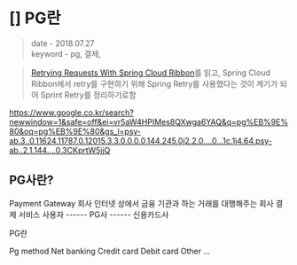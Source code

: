  # [] PG란


> date - 2018.07.27  
> keyword - pg, 결제, 



> [Retrying Requests With Spring Cloud Ribbon](http://ryanjbaxter.com/cloud/spring%20cloud/spring/2016/11/04/ribbon-retry.html)를 읽고, Spring Cloud Ribbon에서 retry를 구현하기 위해 Spring Retry를 사용했다는 것이 계기가 되어 Sprint Retry를 정리하기로함




https://www.google.co.kr/search?newwindow=1&safe=off&ei=vr5aW4HPIMes8QXwga6YAQ&q=pg%EB%9E%80&oq=pg%EB%9E%80&gs_l=psy-ab.3..0.11624.11787.0.12015.3.3.0.0.0.0.144.245.0j2.2.0....0...1c.1j4.64.psy-ab..2.1.144....0.3CKprtW5jjQ










## PG사란?
Payment Gateway 회사
인터넷 상에서 금융 기관과 하는 거래를 대행해주는 회사
결제 서비스 사용자 ------ PG사 ------ 신용카드사




PG란

Pg method
Net banking
Credit card
Debit card
Other
…





